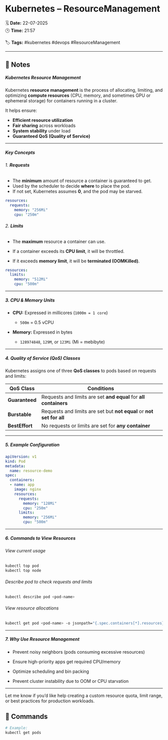 # Kubernetes – ResourceManagement

🗓️ **Date:** 22-07-2025  
🕒 **Time:** 21:57  

🏷️ **Tags:** #kubernetes #devops #ResourceManagement  

---

## 📝 Notes

##### Kubernetes Resource Management

Kubernetes **resource management** is the process of allocating, limiting, and optimizing **compute resources** (CPU, memory, and sometimes GPU or ephemeral storage) for containers running in a cluster.

It helps ensure:

- **Efficient resource utilization**
- **Fair sharing** across workloads
- **System stability** under load
- **Guaranteed QoS (Quality of Service)**

---
##### Key Concepts

###### 1. **Requests**

- The **minimum** amount of resource a container is guaranteed to get.    
- Used by the scheduler to decide **where** to place the pod.
- If not set, Kubernetes assumes **0**, and the pod may be starved.

```yaml
resources:
  requests:
    memory: "256Mi"
    cpu: "250m"
```

###### 2. **Limits**

- The **maximum** resource a container can use.
    
- If a container exceeds its **CPU limit**, it will be throttled.
    
- If it exceeds **memory limit**, it will be **terminated (OOMKilled)**.
    

```yaml
resources:
  limits:
    memory: "512Mi"
    cpu: "500m"
```

---

##### 3. **CPU & Memory Units**

- **CPU:** Expressed in millicores (`1000m = 1 core`)
    
    - `500m` = 0.5 vCPU
        
- **Memory:** Expressed in bytes
    
    - `128974848`, `129M`, or `123Mi` (Mi = mebibyte)
        

---

##### 4. **Quality of Service (QoS) Classes**

Kubernetes assigns one of three **QoS classes** to pods based on requests and limits:

|QoS Class|Conditions|
|---|---|
|**Guaranteed**|Requests and limits are set **and equal** for **all containers**|
|**Burstable**|Requests and limits are set but **not equal** or **not set for all**|
|**BestEffort**|No requests or limits are set for **any container**|

---

##### 5. **Example Configuration**

```yaml
apiVersion: v1
kind: Pod
metadata:
  name: resource-demo
spec:
  containers:
  - name: app
    image: nginx
    resources:
      requests:
        memory: "128Mi"
        cpu: "250m"
      limits:
        memory: "256Mi"
        cpu: "500m"
```

---

##### 6. **Commands to View Resources**

###### View current usage

```bash
kubectl top pod
kubectl top node
```

###### Describe pod to check requests and limits

```bash
kubectl describe pod <pod-name>
```

###### View resource allocations

```bash
kubectl get pod <pod-name> -o jsonpath="{.spec.containers[*].resources}"
```

---

##### 7. **Why Use Resource Management**

- Prevent noisy neighbors (pods consuming excessive resources)
    
- Ensure high-priority apps get required CPU/memory
    
- Optimize scheduling and bin packing
    
- Prevent cluster instability due to OOM or CPU starvation
    

---

Let me know if you’d like help creating a custom resource quota, limit range, or best practices for production workloads.

## 🧾 Commands

```bash
# Example:
kubectl get pods
```
